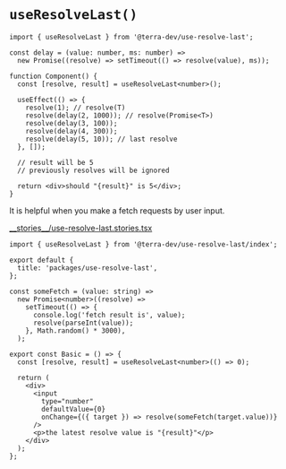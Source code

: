 # `useResolveLast()`

```tsx
import { useResolveLast } from '@terra-dev/use-resolve-last';

const delay = (value: number, ms: number) =>
  new Promise((resolve) => setTimeout(() => resolve(value), ms));

function Component() {
  const [resolve, result] = useResolveLast<number>();

  useEffect(() => {
    resolve(1); // resolve(T)
    resolve(delay(2, 1000)); // resolve(Promise<T>)
    resolve(delay(3, 100));
    resolve(delay(4, 300));
    resolve(delay(5, 10)); // last resolve
  }, []);

  // result will be 5
  // previously resolves will be ignored

  return <div>should "{result}" is 5</div>;
}
```

It is helpful when you make a fetch requests by user input.

<!-- source ./__stories__/use-resolve-last.stories.tsx -->

[\_\_stories\_\_/use-resolve-last.stories.tsx](__stories__/use-resolve-last.stories.tsx)

```tsx
import { useResolveLast } from '@terra-dev/use-resolve-last/index';

export default {
  title: 'packages/use-resolve-last',
};

const someFetch = (value: string) =>
  new Promise<number>((resolve) =>
    setTimeout(() => {
      console.log('fetch result is', value);
      resolve(parseInt(value));
    }, Math.random() * 3000),
  );

export const Basic = () => {
  const [resolve, result] = useResolveLast<number>(() => 0);

  return (
    <div>
      <input
        type="number"
        defaultValue={0}
        onChange={({ target }) => resolve(someFetch(target.value))}
      />
      <p>the latest resolve value is "{result}"</p>
    </div>
  );
};
```

<!-- /source -->
